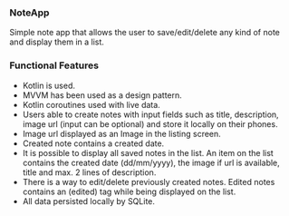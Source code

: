 ### NoteApp ###

Simple note app that allows the user to save/edit/delete any kind of note and display them in a list.

### Functional Features ###

* Kotlin is used.
* MVVM has been used as a design pattern.
* Kotlin coroutines used with live data.
* Users able to create notes with input fields such as title, description, image url (input can be optional) and store it locally on their phones.
* Image url displayed as an Image in the listing screen.
* Created note contains a created date.
* It is possible to display all saved notes in the list. An item on the list contains the created date (dd/mm/yyyy), the image if url is available, title and max. 2 lines of description.
* There is a way to edit/delete previously created notes. Edited notes contains an (edited) tag while being displayed on the list.
* All data persisted locally by SQLite. 





